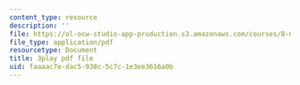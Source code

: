 ```yaml
---
content_type: resource
description: ''
file: https://ol-ocw-studio-app-production.s3.amazonaws.com/courses/8-01sc-classical-mechanics-fall-2016/faaaac7edac5938c5c7c1e3ee3616a0b_ol1COj0LACs.pdf
file_type: application/pdf
resourcetype: Document
title: 3play pdf file
uid: faaaac7e-dac5-938c-5c7c-1e3ee3616a0b
---
```

